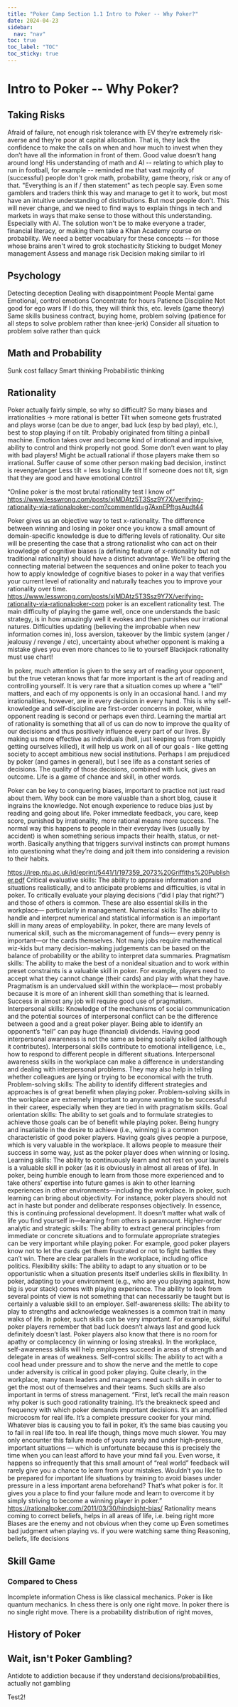 ```yaml
---
title: "Poker Camp Section 1.1 Intro to Poker -- Why Poker?"
date: 2024-04-23
sidebar:
  nav: "nav"
toc: true
toc_label: "TOC"
toc_sticky: true
---
```


# Intro to Poker -- Why Poker? 

## Taking Risks
Afraid of failure, not enough risk tolerance with EV
they’re extremely risk-averse and they’re poor at capital allocation. That is, they lack the confidence to make the calls on when and how much to invest when they don’t have all the information in front of them. 
Good value doesn’t hang around long! 
His understanding of math and AI -- relating to which play to run in football, for example -- reminded me that vast majority of (successful) people don't grok math, probability, game theory, risk or any of that. "Everything is an if / then statement" as tech people say. Even some gamblers and traders think this way and manage to get it to work, but most have an intuitive understanding of distributions. But most people don't. This will never change, and we need to find ways to explain things in tech and markets in ways that make sense to those without this understanding. Especially with AI. The solution won't be to make everyone a trader, financial literacy, or making them take a Khan Academy course on probability. We need a better vocabulary for these concepts -- for those whose brains aren't wired to grok stochasticity
Sticking to budget
Money management
Assess and manage risk
Decision making similar to irl

## Psychology 
Detecting deception
Dealing with disappointment
People
Mental game
Emotional, control emotions
Concentrate for hours
Patience
Discipline
Not good for ego wars
If I do this, they will think this, etc. levels (game theory)
Same skills business contract, buying home, problem solving (patience for all steps to solve problem rather than knee-jerk)
Consider all situation to problem solve rather than quick

## Math and Probability
Sunk cost fallacy
Smart thinking
Probabilistic thinking

## Rationality
Poker actually fairly simple, so why so difficult? So many biases and irrationalities → more rational is better
Tilt when someone gets frustrated and plays worse (can be due to anger, bad luck (esp by bad play), etc.), best to stop playing if on tilt. Probably originated from tilting a pinball machine. Emotion takes over and become kind of irrational and impulsive, ability to control and think properly not good. Some don’t even want to play with bad players! Might be actuall rational if those players make them so irrational. 
Suffer cause of some other person making bad decision, instinct is revenge/anger
Less tilt = less losing
Life tilt
If someone does not tilt, sign that they are good and have emotional control

“Online poker is the most brutal rationality test I know of” https://www.lesswrong.com/posts/xjMDAtz5T3Ssz9Y7X/verifying-rationality-via-rationalpoker-com?commentId=g7AxnEPftgsAudt44 

Poker gives us an objective way to test x-rationality. The difference between winning and losing in poker once you know a small amount of domain-specific knowledge is due to differing levels of rationality. Our site will be presenting the case that a strong rationalist who can act on their knowledge of cognitive biases (a defining feature of x-rationality but not traditional rationality) should have a distinct advantage. We'll be offering the connecting material between the sequences and online poker to teach you how to apply knowledge of cognitive biases to poker in a way that verifies your current level of rationality and naturally teaches you to improve your rationality over time.
https://www.lesswrong.com/posts/xjMDAtz5T3Ssz9Y7X/verifying-rationality-via-rationalpoker-com 
poker is an excellent rationality test. The main difficulty of playing the game well, once one understands the basic strategy, is in how amazingly well it evokes and then punishes our irrational natures. Difficulties updating (believing the improbable when new information comes in), loss aversion, takeover by the limbic system (anger / jealousy / revenge / etc),
uncertainty about whether opponent is making a mistake gives you even more chances to lie to yourself
Blackjack rationality must use chart! 

In poker, much attention is given to the sexy art of reading your opponent, but the true veteran knows that far more important is the art of reading and controlling yourself.  It is very rare that a situation comes up where a "tell" matters, and each of my opponents is only in an occasional hand.  I and my irrationalities, however, are in every decision in every hand.  This is why self-knowledge and self-discipline are first-order concerns in poker, while opponent reading is second or perhaps even third.
Learning the martial art of rationality is something that all of us can do now to improve the quality of our decisions and thus positively influence every part of our lives.  By making us more effective as individuals (hell, just keeping us from stupidly getting ourselves killed), it will help us work on all of our goals - like getting society to accept ambitious new social institutions.
Perhaps I am prejudiced by poker (and games in general), but I see life as a constant series of decisions. The quality of those decisions, combined with luck, gives an outcome. Life is a game of chance and skill, in other words.

Poker can be key to conquering biases, important to practice not just read about them. Why book can be more valuable than a short blog, cause it ingrains the knowledge. Not enough experience to reduce bias just by reading and going about life. Poker immediate feedback, you care, keep score, punished by irrationality, more rational means more success. 
The normal way this happens to people in their everyday lives (usually by accident) is when something serious impacts their health, status, or net-worth. Basically anything that triggers survival instincts can prompt humans into questioning what they’re doing and jolt them into considering a revision to their habits.

https://irep.ntu.ac.uk/id/eprint/5441/1/197359_2073%20Griffiths%20Publisher.pdf 
Critical evaluative skills: The ability to appraise information and situations realistically, and to anticipate problems and difficulties, is vital in poker. To critically evaluate your playing decisions (“did I play that right?”) and those of others is common. These are also essential skills in the workplace— particularly in management.
Numerical skills: The ability to handle and interpret numerical and statistical information is an important skill in many areas of employability. In poker, there are many levels of numerical skill, such as the micromanagement of funds— every penny is important—or the cards themselves. Not many jobs require mathematical wiz-kids but many decision-making judgements can be based on the balance of probability or the ability to interpret data summaries.
Pragmatism skills: The ability to make the best of a nonideal situation and to work within preset constraints is a valuable skill in poker. For example, players need to accept what they cannot change (their cards) and play with what they have. Pragmatism is an undervalued skill within the workplace— most probably because it is more of an inherent skill than something that is learned. Success in almost any job will require good use of pragmatism.
Interpersonal skills: Knowledge of the mechanisms of social communication and the potential sources of interpersonal conflict can be the difference between a good and a great poker player. Being able to identify an opponent’s “tell” can pay huge (financial) dividends. Having good interpersonal awareness is not the same as being socially skilled (although it contributes). Interpersonal skills contribute to emotional intelligence, i.e., how to respond to different people in different situations. Interpersonal awareness skills in the workplace can make a difference in understanding and dealing with interpersonal problems. They may also help in telling whether colleagues are lying or trying to be economical with the truth.
Problem-solving skills: The ability to identify different strategies and approaches is of great benefit when playing poker. Problem-solving skills in the workplace are extremely important to anyone wanting to be successful in their career, especially when they are tied in with pragmatism skills.
Goal orientation skills: The ability to set goals and to formulate strategies to achieve those goals can be of benefit while playing poker. Being hungry and insatiable in the desire to achieve (i.e., winning) is a common characteristic of good poker players. Having goals gives people a purpose, which is very valuable in the workplace. It allows people to measure their success in some way, just as the poker player does when winning or losing.
Learning skills: The ability to continuously learn and not rest on your laurels is a valuable skill in poker (as it is obviously in almost all areas of life). In poker, being humble enough to learn from those more experienced and to take others’ expertise into future games is akin to other learning experiences in other environments—including the workplace. In poker, such learning can bring about objectivity. For instance, poker players should not act in haste but ponder and deliberate responses objectively. In essence, this is continuing professional development. It doesn’t matter what walk of life you find yourself in—learning from others is paramount.
Higher-order analytic and strategic skills: The ability to extract general principles from immediate or concrete situations and to formulate appropriate strategies can be very important while playing poker. For example, good poker players know not to let the cards get them frustrated or not to fight battles they can’t win. There are clear parallels in the workplace, including office politics.
Flexibility skills: The ability to adapt to any situation or to be opportunistic when a situation presents itself underlies skills in flexibility. In poker, adapting to your environment (e.g., who are you playing against, how big is your stack) comes with playing experience. The ability to look from several points of view is not something that can necessarily be taught but is certainly a valuable skill to an employer.
Self-awareness skills: The ability to play to strengths and acknowledge weaknesses is a common trait in many walks of life. In poker, such skills can be very important. For example, skilful poker players remember that bad luck doesn’t always last and good luck definitely doesn’t last. Poker players also know that there is no room for apathy or complacency (in winning or losing streaks). In the workplace, self-awareness skills will help employees succeed in areas of strength and delegate in areas of weakness.
Self-control skills: The ability to act with a cool head under pressure and to show the nerve and the mettle to cope under adversity is critical in good poker playing. Quite clearly, in the workplace, many team leaders and managers need such skills in order to get the most out of themselves and their teams. Such skills are also important in terms of stress management.
“First, let’s recall the main reason why poker is such good rationality training. It’s the breakneck speed and frequency with which poker demands important decisions. It’s an amplified microcosm for real life. It’s a complete pressure cooker for your mind. Whatever bias is causing you to fail in poker, it’s the same bias causing you to fail in real life too. In real life though, things move much slower. You may only encounter this failure mode of yours rarely and under high-pressure, important situations — which is unfortunate because this is precisely the time when you can least afford to have your mind fail you. Even worse, it happens so infrequently that this small amount of “real world” feedback will rarely give you a chance to learn from your mistakes. Wouldn’t you like to be prepared for important life situations by training to avoid biases under pressure in a less important arena beforehand? That’s what poker is for. It gives you a place to find your failure mode and learn to overcome it by simply striving to become a winning player in poker.”
https://rationalpoker.com/2011/03/30/hindsight-bias/ 
Rationality means coming to correct beliefs, helps in all areas of life, i.e. being right more
Biases are the enemy and not obvious when they come up
Even sometimes bad judgment when playing vs. if you were watching same thing
Reasoning, beliefs, life decisions


## Skill Game
### Compared to Chess
Incomplete information
Chess is like classical mechanics. Poker is like quantum mechanics. In chess there is only one right move. In poker there is no single right move. There is a probability distribution of right moves,

## History of Poker

## Wait, isn't Poker Gambling?
Antidote to addiction because if they understand decisions/probabilities, actually not gambling

Test2! 

